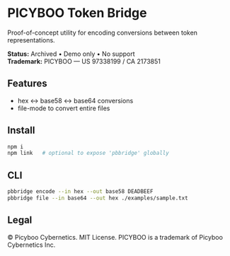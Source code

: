 # PICYBOO Token Bridge

Proof-of-concept utility for encoding conversions between token representations.

**Status:** Archived • Demo only • No support  
**Trademark:** PICYBOO — US 97338199 / CA 2173851

## Features
- hex ↔ base58 ↔ base64 conversions
- file-mode to convert entire files

## Install
```bash
npm i
npm link   # optional to expose 'pbbridge' globally
```

## CLI
```bash
pbbridge encode --in hex --out base58 DEADBEEF
pbbridge file --in base64 --out hex ./examples/sample.txt
```

## Legal
© Picyboo Cybernetics. MIT License. PICYBOO is a trademark of Picyboo Cybernetics Inc.
